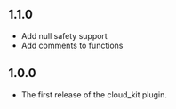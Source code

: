 ## 1.1.0

* Add null safety support
* Add comments to functions

## 1.0.0

* The first release of the cloud_kit plugin.
